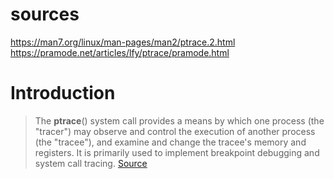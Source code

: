 # sources 
https://man7.org/linux/man-pages/man2/ptrace.2.html
https://pramode.net/articles/lfy/ptrace/pramode.html

# Introduction 

> The **ptrace**() system call provides a means by which one process
 (the "tracer") may observe and control the execution of another
  process (the "tracee"), and examine and change the tracee's
 memory and registers.  It is primarily used to implement
 breakpoint debugging and system call tracing.
 [Source](https://man7.org/linux/man-pages/man2/ptrace.2.html)
 